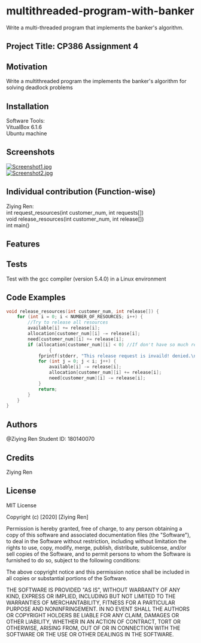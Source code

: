 # multithreaded-program-with-banker
Write a multi-threaded program that implements the banker's algorithm.

Project Title: CP386 Assignment 4
---

Motivation
---
Write a multithreaded program the implements the banker's algorithm for solving deadlock problems

Installation
---
Software Tools:<br>
VitualBox 6.1.6 <br>
Ubuntu machine <br>

Screenshots
---
[![Screenshot1.jpg](https://i.postimg.cc/mrykg0CY/Screenshot1.jpg)](https://postimg.cc/SXjkZ1ZR)<br>
[![Screenshot2.jpg](https://i.postimg.cc/NFSfnYvc/Screenshot2.jpg)](https://postimg.cc/K372K6Yq)

Individual contribution (Function-wise) 
---
Ziying Ren: <br>
int request_resources(int customer_num, int requests[]) <br>
void release_resources(int customer_num, int release[]) <br>
int main()

Features
---

Tests
---
Test with the gcc compiler (version 5.4.0) in a Linux environment <br>

Code Examples
---


```c
void release_resources(int customer_num, int release[]) {
	for (int i = 0; i < NUMBER_OF_RESOURCES; i++) {
		//Try to release all resources
		available[i] += release[i];
		allocation[customer_num][i] -= release[i];
		need[customer_num][i] += release[i];
		if (allocation[customer_num][i] < 0) //If don't have so much resources.
				{
			fprintf(stderr, "This release request is invaild! denied.\n");
			for (int j = 0; j < i; j++) {
				available[i] -= release[i];
				allocation[customer_num][i] += release[i];
				need[customer_num][i] -= release[i];
			}
			return;
		}
	}
}
```
Authors
---
@Ziying Ren
Student ID: 180140070

Credits
---
Ziying Ren

License
---
MIT License

Copyright (c) [2020] [Ziying Ren]

Permission is hereby granted, free of charge, to any person obtaining a copy
of this software and associated documentation files (the "Software"), to deal
in the Software without restriction, including without limitation the rights
to use, copy, modify, merge, publish, distribute, sublicense, and/or sell
copies of the Software, and to permit persons to whom the Software is
furnished to do so, subject to the following conditions:

The above copyright notice and this permission notice shall be included in all
copies or substantial portions of the Software.

THE SOFTWARE IS PROVIDED "AS IS", WITHOUT WARRANTY OF ANY KIND, EXPRESS OR
IMPLIED, INCLUDING BUT NOT LIMITED TO THE WARRANTIES OF MERCHANTABILITY,
FITNESS FOR A PARTICULAR PURPOSE AND NONINFRINGEMENT. IN NO EVENT SHALL THE
AUTHORS OR COPYRIGHT HOLDERS BE LIABLE FOR ANY CLAIM, DAMAGES OR OTHER
LIABILITY, WHETHER IN AN ACTION OF CONTRACT, TORT OR OTHERWISE, ARISING FROM,
OUT OF OR IN CONNECTION WITH THE SOFTWARE OR THE USE OR OTHER DEALINGS IN THE
SOFTWARE.
